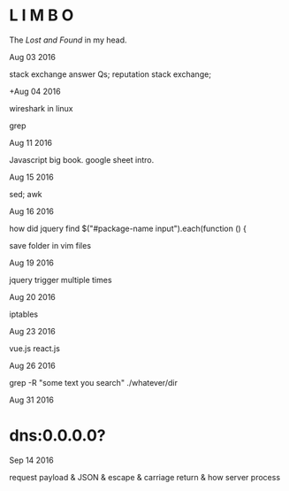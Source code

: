 # L I M B O
The *Lost and Found* in my head.

Aug 03 2016 

stack exchange answer Qs;   reputation stack exchange;

+Aug 04 2016

wireshark in linux 

grep


Aug 11 2016

Javascript big book. google sheet intro.



Aug 15 2016

sed; awk

Aug 16 2016

how did jquery find     $("#package-name input").each(function () {

save folder in vim files 

Aug 19 2016

jquery trigger multiple times

Aug 20 2016

iptables

Aug 23 2016

vue.js react.js

Aug 26 2016

grep -R "some text you search" ./whatever/dir

Aug 31 2016

dns:0.0.0.0?
=======
Sep 14 2016

request payload & JSON & escape & carriage return & how server process

